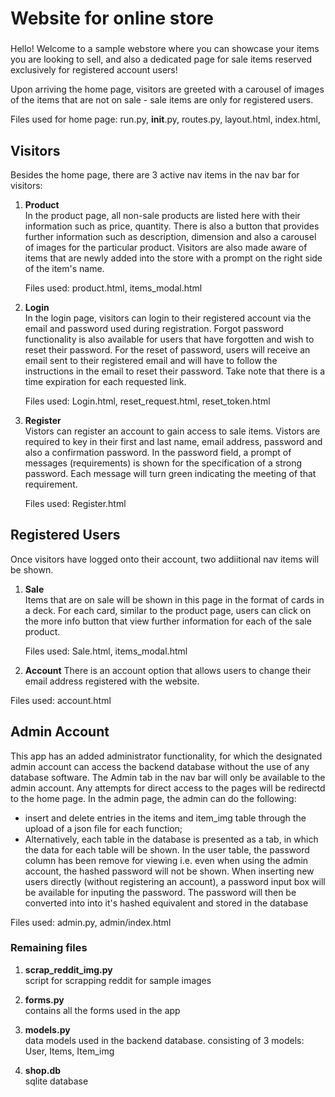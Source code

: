 # Website for online store
###


###

Hello! Welcome to a sample webstore where you can showcase your items you are looking to sell, and also a dedicated page for sale items reserved exclusively
for registered account users!

Upon arriving the home page, visitors are greeted with a carousel of images of the items that are not on sale - sale items are only for registered users.  

Files used for home page: run.py, __init__.py, routes.py, layout.html, index.html,

## Visitors  

Besides the home page, there are 3 active nav items in the nav bar for visitors:

1. **Product**  
In the product page, all non-sale products are listed here with their information such as price, quantity. There is also a button that provides further information
such as description, dimension and also a carousel of images for the particular product. Visitors are also made aware of items that are newly added into the store with a prompt on the right side
of the item's name.  

    Files used: product.html, items_modal.html

2. **Login**  
In the login page, visitors can login to their registered account via the email and password used during registration. Forgot password functionality is also available for users that have forgotten and wish to reset their password. For the reset of password, users will receive an email sent to their registered email and will have to follow the instructions in the email to reset their password. Take note that there is a time expiration for each requested link.  

    Files used: Login.html, reset_request.html, reset_token.html

3. **Register**  
Vistors can register an account to gain access to sale items. Vistors are required to key in their first and last name, email address, password and also a confirmation password. In the password field, a prompt of messages (requirements) is shown for the specification of a strong password. Each message will turn green indicating the meeting of that requirement. 

    Files used: Register.html

## Registered Users  

Once visitors have logged onto their account, two addiitional nav items will be shown.  

1. **Sale**  
Items that are on sale will be shown in this page in the format of cards in a deck. For each card, similar to the product page, users can click on the more info button that view further information for each of the sale product.  

    Files used: Sale.html, items_modal.html

2. **Account**
There is  an account option that allows users to change their email address registered with the website.

Files used: account.html

## Admin Account  

This app has an added administrator functionality, for which the designated admin account can access the backend database without the use of any database software. The Admin tab in the nav bar will only be available to the admin account. Any attempts for direct access to the pages will be redirectd to the home page. In the admin page, the admin can do the following:   
* insert and delete entries in the items and item_img table through the upload of a json file for each function;
* Alternatively, each table in the database is presented as a tab, in which the data for each table will be shown. In the user table, the password column has been remove for viewing i.e. even when using the admin account, the hashed password will not be shown. When inserting new users directly (without registering an account), a password input box will be available for inputing the password. The password will then be converted into into it's hashed equivalent and stored in the database

Files used: admin.py, admin/index.html  



### Remaining files  

1) **scrap_reddit_img.py**  
script for scrapping reddit for sample images  

2)  **forms.py**  
contains all the forms used in the app  

3) **models.py**   
data models used in the backend database. consisting of 3 models: User, Items, Item_img  

4) **shop.db**   
sqlite database   
